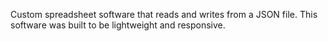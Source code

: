 Custom spreadsheet software that reads and writes from a JSON file. This software was built to be lightweight and responsive.
